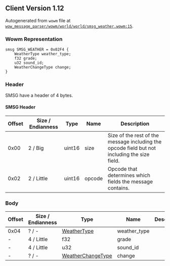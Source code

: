 ## Client Version 1.12

Autogenerated from `wowm` file at [`wow_message_parser/wowm/world/world/smsg_weather.wowm:15`](https://github.com/gtker/wow_messages/tree/main/wow_message_parser/wowm/world/world/smsg_weather.wowm#L15).

### Wowm Representation
```rust,ignore
smsg SMSG_WEATHER = 0x02F4 {
    WeatherType weather_type;
    f32 grade;
    u32 sound_id;
    WeatherChangeType change;
}
```
### Header
SMSG have a header of 4 bytes.

#### SMSG Header
| Offset | Size / Endianness | Type   | Name   | Description |
| ------ | ----------------- | ------ | ------ | ----------- |
| 0x00   | 2 / Big           | uint16 | size   | Size of the rest of the message including the opcode field but not including the size field.|
| 0x02   | 2 / Little        | uint16 | opcode | Opcode that determines which fields the message contains.|
### Body
| Offset | Size / Endianness | Type | Name | Description |
| ------ | ----------------- | ---- | ---- | ----------- |
| 0x04 | ? / - | [WeatherType](weathertype.md) | weather_type |  |
| - | 4 / Little | f32 | grade |  |
| - | 4 / Little | u32 | sound_id |  |
| - | ? / - | [WeatherChangeType](weatherchangetype.md) | change |  |

